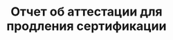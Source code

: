 --- 
layout: CertificationRenewalAssessmentReport 
page_type: learn
page_kind: certificationRenewalAssessmentReport
title: Отчет об аттестации для продления сертификации
description: Отчет об аттестации для продления сертификации
--- 